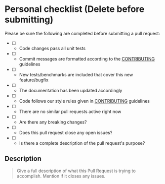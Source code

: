 # Personal checklist (Delete before submitting)
Please be sure the following are completed before submitting a pull request:
- [ ] - Code changes pass all unit tests
- [ ] - Commit messages are formatted according to the [CONTRIBUTING](../CONTRIBUTING.md) guidelines
- [ ] - New tests/benchmarks are included that cover this new feature/bugfix
- [ ] - The documentation has been updated accordingly
- [ ] - Code follows our style rules given in [CONTRIBUTING](../CONTRIBUTING.md) guidelines
- [ ] - There are no similar pull requests active right now
- [ ] - Are there any breaking changes?
- [ ] - Does this pull request close any open issues?
- [ ] - Is there a complete description of the pull request's purpose?


## Description
> Give a full description of what this Pull Request is trying to accomplish. Mention if it closes any issues.
